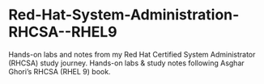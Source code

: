 # Red-Hat-System-Administration-RHCSA--RHEL9
Hands-on labs and notes from my Red Hat Certified System Administrator (RHCSA) study journey. Hands-on labs &amp; study notes following Asghar Ghori’s RHCSA (RHEL 9) book.      
